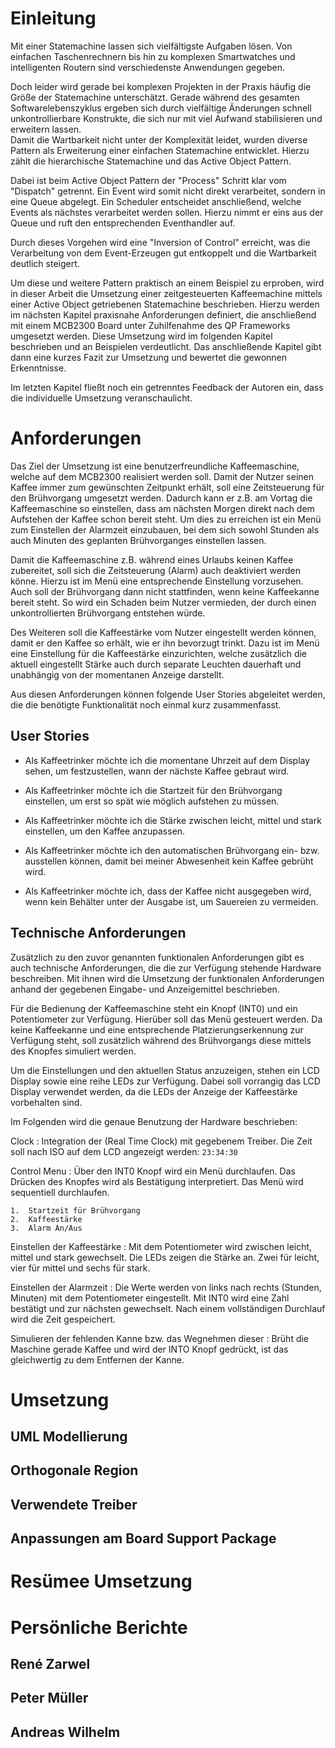 Einleitung
==========

Mit einer Statemachine lassen sich vielfältigste Aufgaben lösen. Von einfachen
Taschenrechnern bis hin zu komplexen Smartwatches und intelligenten Routern
sind verschiedenste Anwendungen gegeben.

Doch leider wird gerade bei komplexen Projekten in der Praxis häufig die Größe
der Statemachine unterschätzt. Gerade während des gesamten Softwarelebenszyklus
ergeben sich durch vielfältige Änderungen schnell unkontrollierbare Konstrukte,
die sich nur mit viel Aufwand stabilisieren und erweitern lassen.  
Damit die Wartbarkeit nicht unter der Komplexität leidet, wurden diverse
Pattern als Erweiterung einer einfachen Statemachine entwicklet. Hierzu zählt
die hierarchische Statemachine und das Active Object Pattern.

Dabei ist beim Active Object Pattern der "Process" Schritt klar vom "Dispatch"
getrennt. Ein Event wird somit nicht direkt verarbeitet, sondern in eine Queue
abgelegt. Ein Scheduler entscheidet anschließend, welche Events als nächstes
verarbeitet werden sollen. Hierzu nimmt er eins aus der Queue und ruft den
entsprechenden Eventhandler auf.

Durch dieses Vorgehen wird eine "Inversion of Control" erreicht, was die
Verarbeitung von dem Event-Erzeugen gut entkoppelt und die Wartbarkeit deutlich
steigert.

Um diese und weitere Pattern praktisch an einem Beispiel zu erproben, wird in
dieser Arbeit die Umsetzung einer zeitgesteuerten Kaffeemachine mittels einer
Active Object getriebenen Statemachine beschrieben. Hierzu werden im nächsten
Kapitel praxisnahe Anforderungen definiert, die anschließend mit einem MCB2300
Board unter Zuhilfenahme des QP Frameworks umgesetzt werden. Diese Umsetzung wird
im folgenden Kapitel beschrieben und an Beispielen verdeutlicht. Das anschließende
Kapitel gibt dann eine kurzes Fazit zur Umsetzung und bewertet die gewonnen
Erkenntnisse.

Im letzten Kapitel fließt noch ein getrenntes Feedback der Autoren ein, dass die
individuelle Umsetzung veranschaulicht.

Anforderungen
=============

Das Ziel der Umsetzung ist eine benutzerfreundliche Kaffeemaschine,
welche auf dem MCB2300 realisiert werden soll. Damit der Nutzer seinen Kaffee
immer zum gewünschten Zeitpunkt erhält, soll eine Zeitsteuerung für den
Brühvorgang umgesetzt werden. Dadurch kann er z.B. am Vortag die Kaffeemaschine
so einstellen, dass am nächsten Morgen direkt nach dem Aufstehen der Kaffee
schon bereit steht. Um dies zu erreichen ist ein Menü zum Einstellen der
Alarmzeit einzubauen, bei dem sich sowohl Stunden als auch Minuten des geplanten
Brühvorganges einstellen lassen.

Damit die Kaffeemaschine z.B. während eines Urlaubs keinen Kaffee zubereitet,
soll sich die Zeitsteuerung (Alarm) auch deaktiviert werden könne. Hierzu ist
im Menü eine entsprechende Einstellung vorzusehen. Auch soll der
Brühvorgang dann nicht stattfinden, wenn keine Kaffeekanne bereit steht. So wird
ein Schaden beim Nutzer vermieden, der durch einen unkontrollierten Brühvorgang
entstehen würde.

Des Weiteren soll die Kaffeestärke vom Nutzer eingestellt werden können, damit er
den Kaffee so erhält, wie er ihn bevorzugt trinkt. Dazu ist im Menü eine Einstellung
für die Kaffeestärke einzurichten, welche zusätzlich die aktuell eingestellt Stärke
auch durch separate Leuchten dauerhaft und unabhängig von der momentanen
Anzeige darstellt.

Aus diesen Anforderungen können folgende User Stories abgeleitet werden, die die
benötigte Funktionalität noch einmal kurz zusammenfasst.

User Stories
------------

-   Als Kaffeetrinker möchte ich die momentane Uhrzeit auf dem Display
    sehen, um festzustellen, wann der nächste Kaffee gebraut wird.

-   Als Kaffeetrinker möchte ich die Startzeit für den Brühvorgang
    einstellen, um erst so spät wie möglich aufstehen zu müssen.

-   Als Kaffeetrinker möchte ich die Stärke zwischen leicht, mittel und
    stark einstellen, um den Kaffee anzupassen.

-   Als Kaffeetrinker möchte ich den automatischen Brühvorgang ein- bzw.
    ausstellen können, damit bei meiner Abwesenheit kein Kaffee gebrüht wird.

-   Als Kaffeetrinker möchte ich, dass der Kaffee nicht ausgegeben wird,
    wenn kein Behälter unter der Ausgabe ist, um Sauereien zu vermeiden.

Technische Anforderungen
------------------------

Zusätzlich zu den zuvor genannten funktionalen Anforderungen gibt es auch
technische Anforderungen, die die zur Verfügung stehende Hardware beschreiben.
Mit ihnen wird die Umsetzung der funktionalen Anforderungen anhand der gegebenen
Eingabe- und Anzeigemittel beschrieben.

Für die Bedienung der Kaffeemaschine steht ein Knopf (INT0) und ein Potentiometer
zur Verfügung. Hierüber soll das Menü gesteuert werden. Da keine Kaffeekanne und
eine entsprechende Platzierungserkennung zur Verfügung steht, soll zusätzlich
während des Brühvorgangs diese mittels des Knopfes simuliert werden.

Um die Einstellungen und den aktuellen Status anzuzeigen, stehen ein LCD Display
sowie eine reihe LEDs zur Verfügung. Dabei soll vorrangig das LCD Display verwendet
werden, da die LEDs der Anzeige der Kaffeestärke vorbehalten sind.

Im Folgenden wird die genaue Benutzung der Hardware beschrieben:

Clock
:   Integration der  (Real Time Clock) mit gegebenem Treiber. Die Zeit soll nach ISO
    auf dem LCD angezeigt werden: `23:34:30`

Control Menu
:   Über den INT0 Knopf wird ein Menü durchlaufen. Das Drücken des Knopfes
    wird als Bestätigung interpretiert. Das Menü wird
    sequentiell durchlaufen.

    1.  Startzeit für Brühvorgang
    2.  Kaffeestärke
    3.  Alarm An/Aus

Einstellen der Kaffeestärke
:   Mit dem Potentiometer wird zwischen leicht, mittel und stark gewechselt.
    Die LEDs zeigen die Stärke an. Zwei für leicht, vier für mittel und sechs
    für stark.

Einstellen der Alarmzeit
:   Die Werte werden von links nach rechts (Stunden,
    Minuten) mit dem Potentiometer eingestellt. Mit INT0 wird eine Zahl bestätigt und
    zur nächsten gewechselt. Nach einem vollständigen Durchlauf wird die Zeit
    gespeichert.

Simulieren der fehlenden Kanne bzw. das Wegnehmen dieser
:   Brüht die Maschine gerade Kaffee und wird der INTO Knopf gedrückt,
    ist das gleichwertig zu dem Entfernen der Kanne.

Umsetzung
=============

UML Modellierung
------------------------

Orthogonale Region
------------------------

Verwendete Treiber
------------------------

Anpassungen am Board Support Package
------------------------

Resümee Umsetzung
=============

Persönliche Berichte
=============

René Zarwel
------------------------
Peter Müller
------------------------
Andreas Wilhelm
------------------------
